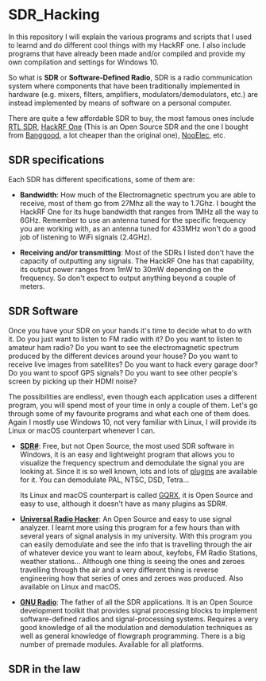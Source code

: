 # SDR_Hacking
In this repository I will explain the various programs and scripts that I used to learnd and do different cool things with my HackRF one. I also include programs that have already been made and/or compiled and provide my own compilation and settings for Windows 10.

So what is **SDR** or **Software-Defined Radio**, SDR is a radio communication system where components that have been traditionally implemented in hardware (e.g. mixers, filters, amplifiers, modulators/demodulators, etc.) are instead implemented by means of software on a personal computer.

There are quite a few affordable SDR to buy, the most famous ones include [RTL SDR](https://www.rtl-sdr.com/buy-rtl-sdr-dvb-t-dongles/), [HackRF One](https://greatscottgadgets.com/hackrf/) (This is an Open Source SDR and the one I bought from [Banggood](https://es.banggood.com/HackRF-One-1MHz-6GHz-Radio-Platform-Development-Board-Software-Defined-RTL-SDR-Demoboard-Kit-Dongle-Receiver-Ham-Radio-p-1552853.html?rmmds=search), a lot cheaper than the original one), [NooElec](https://www.nooelec.com/store/sdr/sdr-receivers/nesdr-smartee-xtr.html), etc.

## **SDR specifications**

Each SDR has different specifications, some of them are:

- **Bandwidth**: How much of the Electromagnetic spectrum you are able to receive, most of them go from 27Mhz all the way to 1.7Ghz. I bought the HackRF One for its huge bandwidth that ranges from 1MHz all the way to 6GHz. Remember to use an antenna tuned for the specific frequency you are working with, as an antenna tuned for 433MHz won't do a good job of listening to WiFi signals (2.4GHz).

- **Receiving and/or transmitting**: Most of the SDRs I listed don't have the capacity of outputting any signals. The HackRF One has that capability, its output power ranges from 1mW to 30mW depending on the frequency. So don't expect to output anything beyond a couple of meters.

## **SDR Software**

Once you have your SDR on your hands it's time to decide what to do with it. Do you just want to listen to FM radio with it? Do you want to listen to amateur ham radio? Do you want to see the electromagnetic spectrum produced by the different devices around your house? Do you want to receive live images from satellites? Do you want to hack every garage door? Do you want to spoof GPS signals? Do you want to see other people's screen by picking up their HDMI noise?

The possibilities are endless!, even though each application uses a different program, you will spend most of your time in only a couple of them. Let's go through some of my favourite programs and what each one of them does. Again I mostly use Windows 10, not very familiar with Linux, I will provide its Linux or macOS counterpart whenever I can.

- **[SDR#](https://airspy.com/download/)**: Free, but not Open Source, the most used SDR software in Windows, it is an easy and lightweight program that allows you to visualize the frequency spectrum and demodulate the signal you are looking at. Since it is so well known, lots and lots of [plugins](https://www.rtl-sdr.com/sdrsharp-plugins/) are available for it. You can demodulate PAL, NTSC, DSD, Tetra...

    Its Linux and macOS counterpart is called [GQRX](https://gqrx.dk/), it is Open Source and easy  to use, although it doesn't have as many plugins as SDR#.

- **[Universal Radio Hacker](https://github.com/jopohl/urh)**: An Open Source and easy to use signal analyzer. I learnt more using this program for a few hours than with several years of signal analysis in my university. With this program you can easily demodulate and see the info that is travelling through the air of whatever device you want to learn about, keyfobs, FM Radio Stations, weather stations... Although one thing is seeing the ones and zeroes travelling through the air and a very different thing is reverse engineering how that series of ones and zeroes was produced. Also available on Linux and macOS.

- **[GNU Radio](https://www.gnuradio.org/)**: The father of all the SDR applications. It is an Open Source development toolkit that provides signal processing blocks to implement software-defined radios and signal-processing systems. Requires a very good knowledge of all the modulation and demodulation techniques as well as general knowledge of flowgraph programming. There is a big number of premade modules. Available for all platforms.

## **SDR in the law**


